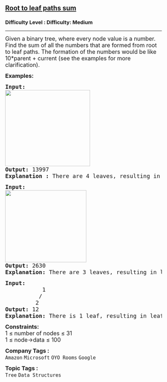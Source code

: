 <h2><a href="https://www.geeksforgeeks.org/problems/root-to-leaf-paths-sum/1">Root to leaf paths sum</a></h2><h3>Difficulty Level : Difficulty: Medium</h3><hr><div class="problems_problem_content__Xm_eO"><p><span style="font-size: 18px;">Given a binary tree, where every node value is a number. Find the sum of all the numbers that are formed from root to leaf paths. The formation of the numbers would be like 10*parent + current (see the examples for more clarification).</span></p>
<p><strong><span style="font-size: 18px;">Examples:</span></strong></p>
<pre><span style="font-size: 18px;"><strong>Input:      </strong>
<img src="https://media.geeksforgeeks.org/img-practice/prod/addEditProblem/700454/Web/Other/blobid0_1730705508.png" width="273" height="244"></span>
<span style="font-size: 18px;"><strong>Output:</strong> 13997</span>
<span style="font-size: 18px;"><strong>Explanation : </strong>There are 4 leaves, resulting in leaf path of 632, 6357, 6354, 654 sums to 13997.</span></pre>
<pre><span style="font-size: 18px;"><strong>Input:    </strong>
<img src="https://media.geeksforgeeks.org/img-practice/prod/addEditProblem/700454/Web/Other/blobid1_1730705776.png" width="261" height="231"></span>
<span style="font-size: 18px;"><strong>Output:</strong> 2630</span>
<span style="font-size: 18px;"><strong>Explanation: </strong>There are 3 leaves, resulting in leaf path of 1240, 1260, 130 sums to 2630.<br></span></pre>
<pre><span style="font-size: 18px;"><strong>Input:    </strong>
           1<br>          /<br>         2                    </span>
<span style="font-size: 18px;"><strong>Output:</strong> 12</span>
<span style="font-size: 18px;"><strong>Explanation: </strong>There is 1 leaf, resulting in leaf path of 12.</span></pre>
<p><span style="font-size: 18px;"><strong>Constraints:</strong><br>1 ≤ number of nodes ≤ 31<br>1 ≤ node-&gt;data ≤ 100<br></span></p></div><p><span style=font-size:18px><strong>Company Tags : </strong><br><code>Amazon</code>&nbsp;<code>Microsoft</code>&nbsp;<code>OYO Rooms</code>&nbsp;<code>Google</code>&nbsp;<br><p><span style=font-size:18px><strong>Topic Tags : </strong><br><code>Tree</code>&nbsp;<code>Data Structures</code>&nbsp;